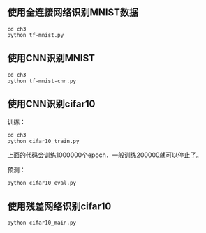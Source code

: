 ## 使用全连接网络识别MNIST数据

```
cd ch3
python tf-mnist.py
```

## 使用CNN识别MNIST

```
cd ch3
python tf-mnist-cnn.py
```

## 使用CNN识别cifar10

训练：
```
cd ch3
python cifar10_train.py
```

上面的代码会训练1000000个epoch，一般训练200000就可以停止了。

预测：
```
python cifar10_eval.py
```

## 使用残差网络识别cifar10

```
python cifar10_main.py
```



